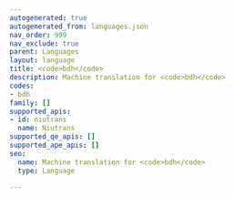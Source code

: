 ```yaml
---
autogenerated: true
autogenerated_from: languages.json
nav_order: 999
nav_exclude: true
parent: Languages
layout: language
title: <code>bdh</code>
description: Machine translation for <code>bdh</code>
codes:
- bdh
family: []
supported_apis:
- id: niutrans
  name: Niutrans
supported_qe_apis: []
supported_ape_apis: []
seo:
  name: Machine translation for <code>bdh</code>
  type: Language

---
```


